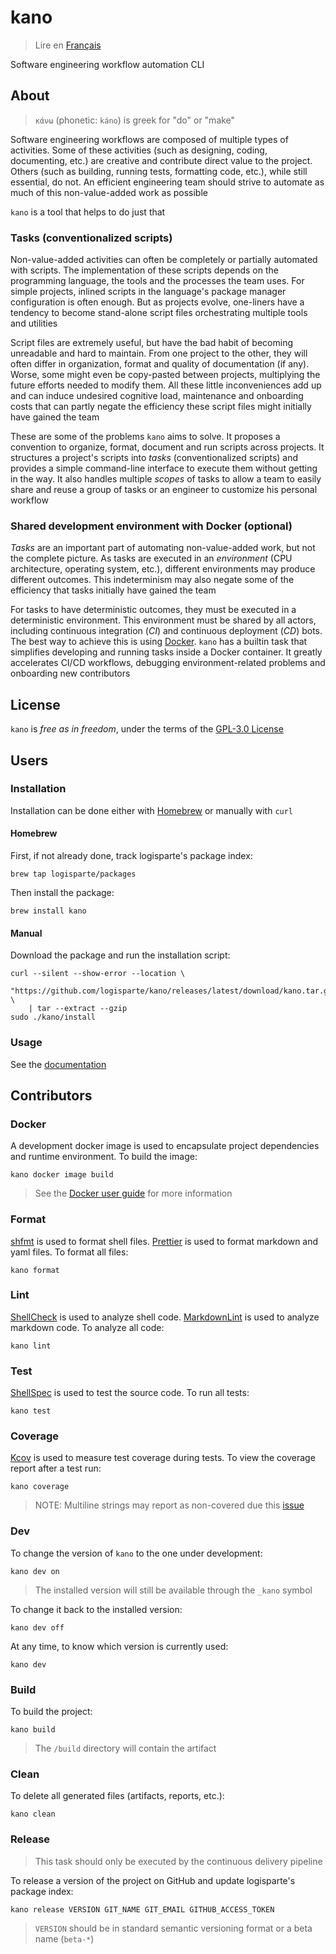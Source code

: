 # kano

> Lire en [Français](/docs/README.fr.md)

Software engineering workflow automation CLI

## About

> `κάνω` (phonetic: `káno`) is greek for "do" or "make"

Software engineering workflows are composed of multiple types of activities. Some of these
activities (such as designing, coding, documenting, etc.) are creative and contribute direct
value to the project. Others (such as building, running tests, formatting code, etc.), while
still essential, do not. An efficient engineering team should strive to automate as much of this
non-value-added work as possible

`kano` is a tool that helps to do just that

### Tasks (conventionalized scripts)

Non-value-added activities can often be completely or partially automated with scripts. The
implementation of these scripts depends on the programming language, the tools and the processes
the team uses. For simple projects, inlined scripts in the language's package manager
configuration is often enough. But as projects evolve, one-liners have a tendency to become
stand-alone script files orchestrating multiple tools and utilities

Script files are extremely useful, but have the bad habit of becoming unreadable and hard to
maintain. From one project to the other, they will often differ in organization, format and
quality of documentation (if any). Worse, some might even be copy-pasted between projects,
multiplying the future efforts needed to modify them. All these little inconveniences add up and
can induce undesired cognitive load, maintenance and onboarding costs that can partly negate the
efficiency these script files might initially have gained the team

These are some of the problems `kano` aims to solve. It proposes a convention to organize,
format, document and run scripts across projects. It structures a project's scripts into _tasks_
(conventionalized scripts) and provides a simple command-line interface to execute them without
getting in the way. It also handles multiple _scopes_ of tasks to allow a team to easily share
and reuse a group of tasks or an engineer to customize his personal workflow

### Shared development environment with Docker (optional)

_Tasks_ are an important part of automating non-value-added work, but not the complete picture.
As tasks are executed in an _environment_ (CPU architecture, operating system, etc.), different
environments may produce different outcomes. This indeterminism may also negate some of the
efficiency that tasks initially have gained the team

For tasks to have deterministic outcomes, they must be executed in a deterministic environment.
This environment must be shared by all actors, including continuous integration (_CI_) and
continuous deployment (_CD_) bots. The best way to achieve this is using
[Docker](https://www.docker.com). `kano` has a builtin task that simplifies developing and
running tasks inside a Docker container. It greatly accelerates CI/CD workflows, debugging
environment-related problems and onboarding new contributors

## License

`kano` is _free as in freedom_, under the terms of the [GPL-3.0 License](/LICENSE)

## Users

### Installation

Installation can be done either with [Homebrew](https://github.com/Homebrew/brew) or manually
with `curl`

#### Homebrew

First, if not already done, track logisparte's package index:

```shell
brew tap logisparte/packages
```

Then install the package:

```shell
brew install kano
```

#### Manual

Download the package and run the installation script:

```shell
curl --silent --show-error --location \
  "https://github.com/logisparte/kano/releases/latest/download/kano.tar.gz" \
    | tar --extract --gzip
sudo ./kano/install
```

### Usage

See the [documentation](/docs/en/usage.md)

## Contributors

### Docker

A development docker image is used to encapsulate project dependencies and runtime environment.
To build the image:

```shell
kano docker image build
```

> See the [Docker user guide](/docs/en/tasks/docker.md) for more information

### Format

[shfmt](https://github.com/mvdan/sh) is used to format shell files.
[Prettier](https://github.com/prettier/prettier) is used to format markdown and yaml files. To
format all files:

```shell
kano format
```

### Lint

[ShellCheck](https://github.com/koalaman/shellcheck) is used to analyze shell code.
[MarkdownLint](https://github.com/igorshubovych/markdownlint-cli) is used to analyze markdown
code. To analyze all code:

```shell
kano lint
```

### Test

[ShellSpec](https://github.com/shellspec/shellspec) is used to test the source code. To run all
tests:

```shell
kano test
```

### Coverage

[Kcov](https://github.com/SimonKagstrom/kcov) is used to measure test coverage during tests. To
view the coverage report after a test run:

```shell
kano coverage
```

> NOTE: Multiline strings may report as non-covered due this
> [issue](https://github.com/SimonKagstrom/kcov/issues/145)

### Dev

To change the version of `kano` to the one under development:

```shell
kano dev on
```

> The installed version will still be available through the `_kano` symbol

To change it back to the installed version:

```shell
kano dev off
```

At any time, to know which version is currently used:

```shell
kano dev
```

### Build

To build the project:

```shell
kano build
```

> The `/build` directory will contain the artifact

### Clean

To delete all generated files (artifacts, reports, etc.):

```shell
kano clean
```

### Release

> This task should only be executed by the continuous delivery pipeline

To release a version of the project on GitHub and update logisparte's package index:

```shell
kano release VERSION GIT_NAME GIT_EMAIL GITHUB_ACCESS_TOKEN
```

> `VERSION` should be in standard semantic versioning format or a beta name (`beta-*`)
